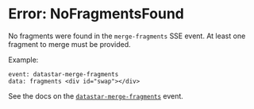 # Error: NoFragmentsFound

No fragments were found in the `merge-fragments` SSE event. At least one fragment to merge must be provided.

Example:

```
event: datastar-merge-fragments
data: fragments <div id="swap"></div>
```

See the docs on the [`datastar-merge-fragments`](https://data-star.dev/reference/plugins_backend#datastar-merge-fragments) event.